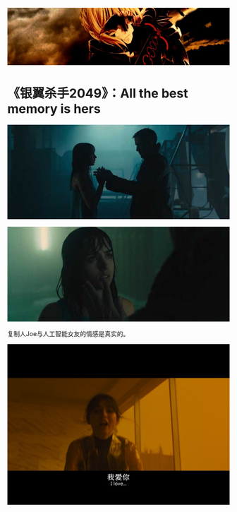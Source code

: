 [![header](../../../assets/header13.jpg)](https://yuenshome.github.io)

# 《银翼杀手2049》：All the best memory is hers

![blade-runner](./assets/2049-1.jpg)

![blade-runner](./assets/2049-2.jpg)

复制人Joe与人工智能女友的情感是真实的。

![blade-runner](./assets/2049-3.jpg)
